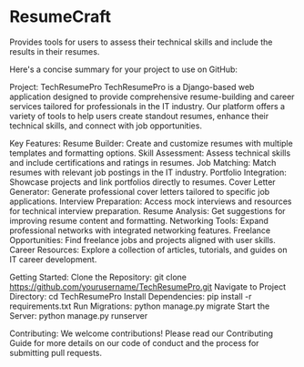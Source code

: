 # ResumeCraft
Provides tools for users to assess their technical skills and include the results in their resumes.


Here's a concise summary for your project to use on GitHub:

Project: TechResumePro
TechResumePro is a Django-based web application designed to provide comprehensive resume-building and career services tailored for professionals in the IT industry. Our platform offers a variety of tools to help users create standout resumes, enhance their technical skills, and connect with job opportunities.

Key Features:
Resume Builder: Create and customize resumes with multiple templates and formatting options.
Skill Assessment: Assess technical skills and include certifications and ratings in resumes.
Job Matching: Match resumes with relevant job postings in the IT industry.
Portfolio Integration: Showcase projects and link portfolios directly to resumes.
Cover Letter Generator: Generate professional cover letters tailored to specific job applications.
Interview Preparation: Access mock interviews and resources for technical interview preparation.
Resume Analysis: Get suggestions for improving resume content and formatting.
Networking Tools: Expand professional networks with integrated networking features.
Freelance Opportunities: Find freelance jobs and projects aligned with user skills.
Career Resources: Explore a collection of articles, tutorials, and guides on IT career development.

Getting Started:
Clone the Repository: git clone https://github.com/yourusername/TechResumePro.git
Navigate to Project Directory: cd TechResumePro
Install Dependencies: pip install -r requirements.txt
Run Migrations: python manage.py migrate
Start the Server: python manage.py runserver

Contributing:
We welcome contributions! Please read our Contributing Guide for more details on our code of conduct and the process for submitting pull requests.
 
